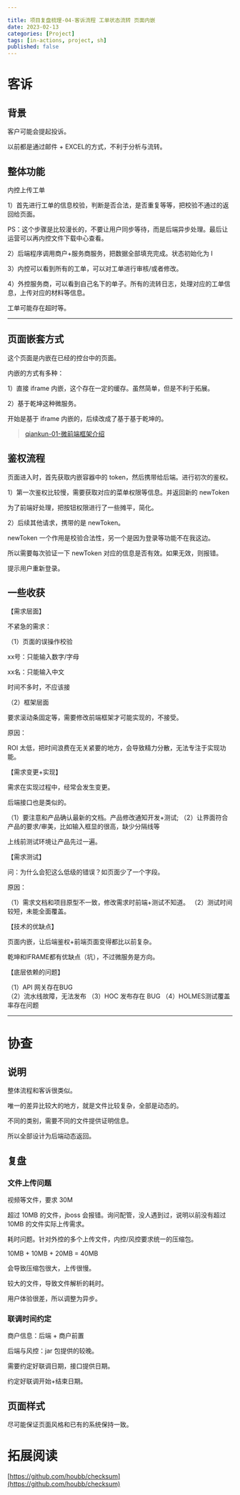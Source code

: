 ```yaml
---

title: 项目复盘梳理-04-客诉流程 工单状态流转 页面内嵌
date: 2023-02-13
categories: [Project]
tags: [in-actions, project, sh]
published: false
---
```


# 客诉

## 背景

客户可能会提起投诉。

以前都是通过邮件 + EXCEL的方式，不利于分析与流转。

## 整体功能

内控上传工单

1）首先进行工单的信息校验，判断是否合法，是否重复等等，把校验不通过的返回给页面。

PS：这个步骤是比较漫长的，不要让用户同步等待，而是后端异步处理。最后让运营可以再内控文件下载中心查看。

2）后端程序调用商户+服务商服务，把数据全部填充完成。状态初始化为 I

3）内控可以看到所有的工单，可以对工单进行审核/或者修改。

4）外控服务商，可以看到自己名下的单子。所有的流转日志，处理对应的工单信息，上传对应的材料等信息。

工单可能存在超时等。

---------------------------------------------------------------------------------------------

## 页面嵌套方式

这个页面是内嵌在已经的控台中的页面。

内嵌的方式有多种：

1）直接 iframe 内嵌，这个存在一定的缓存。虽然简单，但是不利于拓展。

2）基于乾坤这种微服务。

开始是基于 iframe 内嵌的，后续改成了基于基于乾坤的。

> [qiankun-01-微前端框架介绍](https://houbb.github.io/2021/11/02/qiankun-01-overview)

## 鉴权流程

页面进入时，首先获取内嵌容器中的 token，然后携带给后端。进行初次的鉴权。

1）第一次鉴权比较慢，需要获取对应的菜单权限等信息。并返回新的 newToken

为了前端好处理，把按钮权限进行了一些摊平，简化。

2）后续其他请求，携带的是 newToken。

newToken 一个作用是校验合法性，另一个是因为登录等功能不在我这边。

所以需要每次验证一下 newToken 对应的信息是否有效。如果无效，则报错。

提示用户重新登录。

## 一些收获

【需求层面】

不紧急的需求：

（1）页面的误操作校验

xx号：只能输入数字/字母

xx名：只能输入中文

时间不多时，不应该接

（2）框架层面

要求滚动条固定等，需要修改前端框架才可能实现的，不接受。

原因：

ROI 太低，把时间浪费在无关紧要的地方，会导致精力分散，无法专注于实现功能。

【需求变更+实现】

需求在实现过程中，经常会发生变更。

后端接口也是类似的。

（1）要注意和产品确认最新的文档。产品修改通知开发+测试;
（2）让界面符合产品的要求/审美，比如输入框显的很高，缺少分隔线等

上线前测试环境让产品先过一遍。

【需求测试】

问：为什么会犯这么低级的错误？如页面少了一个字段。

原因：

（1）需求文档和项目原型不一致，修改需求时前端+测试不知道。
（2）测试时间较短，未能全面覆盖。

【技术的优缺点】

页面内嵌，让后端鉴权+前端页面变得都比以前复杂。

乾坤和IFRAME都有优缺点（坑），不过微服务是方向。

【底层依赖的问题】

（1）API 网关存在BUG    
（2）流水线故障，无法发布
（3）HOC 发布存在 BUG 
（4）HOLMES测试覆盖率存在问题


------------------------------------------------------------------------

# 协查

## 说明

整体流程和客诉很类似。

唯一的差异比较大的地方，就是文件比较复杂，全部是动态的。

不同的类别，需要不同的文件提供证明信息。

所以全部设计为后端动态返回。

## 复盘

### 文件上传问题

视频等文件，要求 30M

超过 10MB 的文件，jboss 会报错。询问配管，没人遇到过，说明以前没有超过 10MB 的文件实际上传需求。

耗时问题。针对外控的多个上传文件，内控/风控要求统一的压缩包。

10MB + 10MB + 20MB = 40MB

会导致压缩包很大，上传很慢。

较大的文件，导致文件解析的耗时。

用户体验很差，所以调整为异步。

### 联调时间约定

商户信息：后端 + 商户前置

后端与风控：jar 包提供的较晚。

需要约定好联调日期，接口提供日期。

约定好联调开始+结束日期。

##  页面样式

尽可能保证页面风格和已有的系统保持一致。

# 拓展阅读

[https://github.com/houbb/checksum](https://github.com/houbb/checksum)

